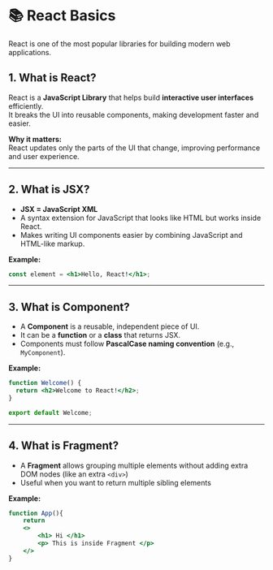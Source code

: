 # 📚 React Basics

React is one of the most popular libraries for building modern web applications.

## 1. What is React?
React is a **JavaScript Library** that helps build **interactive user interfaces** efficiently.  
It breaks the UI into reusable components, making development faster and easier.

**Why it matters:**  
React updates only the parts of the UI that change, improving performance and user experience.

---

## 2. What is JSX?
- **JSX = JavaScript XML**
- A syntax extension for JavaScript that looks like HTML but works inside React.
- Makes writing UI components easier by combining JavaScript and HTML-like markup.

**Example:**
```jsx
const element = <h1>Hello, React!</h1>;
```

---

## 3. What is Component? 
- A **Component** is a reusable, independent piece of UI.  
- It can be a **function** or a **class** that returns JSX.  
- Components must follow **PascalCase naming convention** (e.g., `MyComponent`).  

**Example:**
```jsx
function Welcome() {
  return <h2>Welcome to React!</h2>;
}

export default Welcome;
```

---

## 4. What is Fragment?
- A **Fragment** allows grouping multiple elements without adding extra DOM nodes (like an extra ```<div>```)
- Useful when you want to return multiple sibling elements

**Example:**
```jsx
function App(){
    return 
    <>
        <h1> Hi </h1>
        <p> This is inside Fragment </p>
    </>
}
``` 